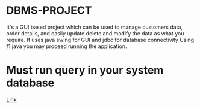 # DBMS-PROJECT
It's a GUI based project which can be used to manage customers data, order details, and easily update delete and modify the data as what you require.
It uses java swing for GUI and jdbc for database connectivity
Using f1.java you may proceed running the application.
# Must run query in your system database
[Link](https://github.com/Aadii1506/DBMS-PROJECT/tree/main/Query)
